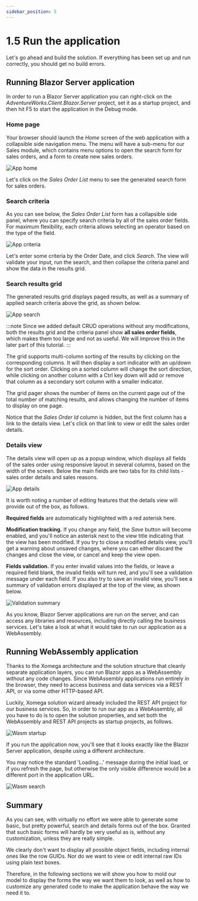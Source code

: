```yaml
---
sidebar_position: 5
---
```


# 1.5 Run the application

Let's go ahead and build the solution. If everything has been set up and run correctly, you should get no build errors.

## Running Blazor Server application

In order to run a Blazor Server application you can right-click on the *AdventureWorks.Client.Blazor.Server* project, set it as a startup project, and then hit F5 to start the application in the Debug mode.

### Home page

Your browser should launch the *Home* screen of the web application with a collapsible side navigation menu. The menu will have a sub-menu for our Sales module, which contains menu options to open the search form for sales orders, and a form to create new sales orders.

![App home](img5/app-home.png)

Let's click on the *Sales Order List* menu to see the generated search form for sales orders.

### Search criteria

As you can see below, the *Sales Order List* form has a collapsible side panel, where you can specify search criteria by all of the sales order fields. For maximum flexibility, each criteria allows selecting an operator based on the type of the field.

![App criteria](img5/app-criteria.png)

Let's enter some criteria by the Order Date, and click *Search*. The view will validate your input, run the search, and then collapse the criteria panel and show the data in the results grid.

### Search results grid

The generated results grid displays paged results, as well as a summary of applied search criteria above the grid, as shown below.

![App search](img5/app-search.png)

:::note
Since we added default CRUD operations without any modifications, both the results grid and the criteria panel show **all sales order fields**, which makes them too large and not as useful. We will improve this in the later part of this tutorial.
:::

The grid supports multi-column sorting of the results by clicking on the corresponding columns. It will then display a sort indicator with an up/down for the sort order. Clicking on a sorted column will change the sort direction, while clicking on another column with a Ctrl key down will add or remove that column as a secondary sort column with a smaller indicator.

The grid pager shows the number of items on the current page out of the total number of matching results, and allows changing the number of items to display on one page.

Notice that the *Sales Order Id* column is hidden, but the first column has a link to the details view. Let's click on that link to view or edit the sales order details.

### Details view 

The details view will open up as a popup window, which displays all fields of the sales order using responsive layout in several columns, based on the width of the screen. Below the main fields are two tabs for its child lists - sales order details and sales reasons.

![App details](img5/app-details.png)

It is worth noting a number of editing features that the details view will provide out of the box, as follows.

**Required fields** are automatically highlighted with a red asterisk here.

**Modification tracking.** If you change any field, the *Save* button will become enabled, and you'll notice an asterisk next to the view title indicating that the view has been modified. If you try to close a modified details view, you'll get a warning about unsaved changes, where you can either discard the changes and close the view, or cancel and keep the view open.

**Fields validation.** If you enter invalid values into the fields, or leave a required field blank, the invalid fields will turn red, and you'll see a validation message under each field. If you also try to save an invalid view, you'll see a summary of validation errors displayed at the top of the view, as shown below.

![Validation summary](img5/validation-summary.png)

As you know, Blazor Server applications are run on the server, and can access any libraries and resources, including directly calling the business services. Let's take a look at what it would take to run our application as a WebAssembly.

## Running WebAssembly application

Thanks to the Xomega architecture and the solution structure that cleanly separate application layers, you can run Blazor apps as a WebAssembly without any code changes. Since WebAssembly applications run entirely in the browser, they need to access business and data services via a REST API, or via some other HTTP-based API.

Luckily, Xomega solution wizard already included the REST API project for our business services. So, in order to run our app as a WebAssembly, all you have to do is to open the solution properties, and set both the WebAssembly and REST API projects as startup projects, as follows.

![Wasm startup](img5/wasm-startup.png)

If you run the application now, you'll see that it looks exactly like the Blazor Server application, despite using a different architecture.

You may notice the standard 'Loading...' message during the initial load, or if you refresh the page, but otherwise the only visible difference would be a different port in the application URL.

![Wasm search](img5/wasm-search.png)

## Summary

As you can see, with virtually no effort we were able to generate some basic, but pretty powerful, search and details forms out of the box. Granted that such basic forms will hardly be very useful as is, without any customization, unless they are really simple.

We clearly don't want to display all possible object fields, including internal ones like the row GUIDs. Nor do we want to view or edit internal raw IDs using plain text boxes.

Therefore, in the following sections we will show you how to mold our model to display the forms the way we want them to look, as well as how to customize any generated code to make the application behave the way we need it to.
